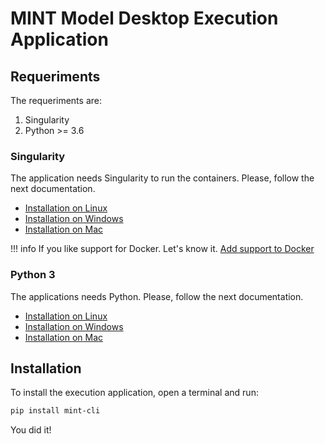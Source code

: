 # MINT Model Desktop Execution Application

## Requeriments

The requeriments are:

1. Singularity
2. Python >= 3.6

### Singularity 

The application needs Singularity to run the containers. Please, follow the next documentation.

- [Installation on Linux](https://sylabs.io/guides/3.5/admin-guide/installation.html#)
- [Installation on Windows](https://sylabs.io/guides/3.5/admin-guide/installation.html#windows)
- [Installation on Mac](https://sylabs.io/singularity-desktop-macos/)


!!! info
    If you like support for Docker. Let's know it. [Add support to Docker](https://github.com/mintproject/mint_cli/issues/15)

### Python 3

The applications needs Python. Please, follow the next documentation.

- [Installation on Linux](https://realpython.com/installing-python/#linux)
- [Installation on Windows](https://realpython.com/installing-python/#windows)
- [Installation on Mac](https://realpython.com/installing-python/#macos-mac-os-x)

## Installation

To install the execution application, open a terminal and run:

```bash
pip install mint-cli
```

You did it!
